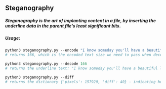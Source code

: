 ## Steganography
##### Steganography is the art of implanting content in a file, by inserting the underline data in the parent file's least significant bits.

##### Usage:
```python
python3 steganography.py --encode "I know someday you'll have a beautiful life, I know you'll be the sun in somebody else's skys, but whyy! whyy! whyyy... can't it be, oh can't it be mineeeeeee... ahhh"
# returns 166, which is the encoded text size we need to pass when decoding
 
python3 steganography.py --decode 166 
# returns the underline text: "I know someday you'll have a beautiful life, I know you'll be the sun in somebody else's skys, but whyy! whyy! whyyy... can't it be, oh can't it be mineeeeeee... ahhh"

python3 steganography.py --diff
# returns the dictionary {'pixels': 157920, 'diff': 40} - indicating how far are the 2 images from each other (at most 3 for each tgb cell portion)
```